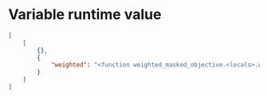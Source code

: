 # Variable runtime value

```json
[
    [
        {},
        {
            "weighted": "<function weighted_masked_objective.<locals>.weighted at 0x12ed49050>"
        }
    ]
]
```
